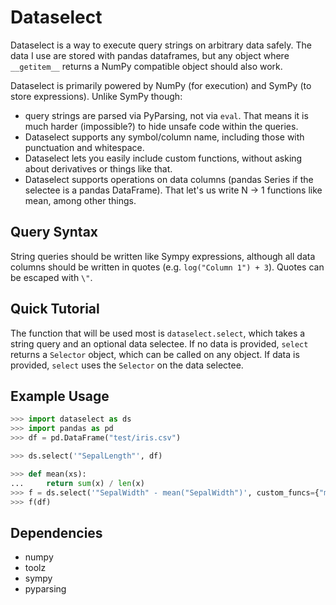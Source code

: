 # Dataselect

Dataselect is a way to execute query strings on arbitrary data safely.
The data I use are stored with pandas dataframes, but any object where
`__getitem__` returns a NumPy compatible object should also work.

Dataselect is primarily powered by NumPy (for execution) and SymPy (to
store expressions). Unlike SymPy though:

* query strings are parsed via PyParsing, not via `eval`. That means it
  is much harder (impossible?) to hide unsafe code within the queries.
* Dataselect supports any symbol/column name, including those with
  punctuation and whitespace.
* Dataselect lets you easily include custom functions, without asking
  about derivatives or things like that.
* Dataselect supports operations on data columns (pandas Series if the
  selectee is a pandas DataFrame). That let's us write N -> 1 functions
  like mean, among other things.

## Query Syntax

String queries should be written like Sympy expressions, although all
data columns should be written in quotes (e.g. `log("Column 1") + 3`).
Quotes can be escaped with `\"`.

## Quick Tutorial

The function that will be used most is `dataselect.select`, which takes
a string query and an optional data selectee. If no data is provided,
`select` returns a `Selector` object, which can be called on any object.
If data is provided, `select` uses the `Selector` on the data selectee.

## Example Usage

```Python
>>> import dataselect as ds
>>> import pandas as pd
>>> df = pd.DataFrame("test/iris.csv")

>>> ds.select('"SepalLength"', df)

>>> def mean(xs):
...     return sum(x) / len(x)
>>> f = ds.select('"SepalWidth" - mean("SepalWidth")', custom_funcs={"mean": mean})
>>> f(df)
```

## Dependencies

* numpy
* toolz
* sympy
* pyparsing
